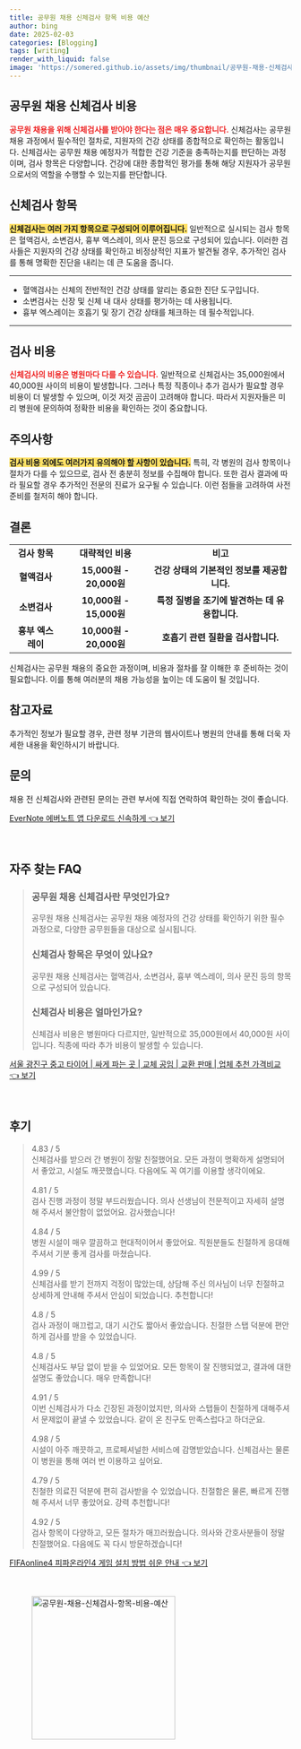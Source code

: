 ```yaml
---
title: 공무원 채용 신체검사 항목 비용 예산
author: bing
date: 2025-02-03
categories: [Blogging]
tags: [writing]
render_with_liquid: false
image: 'https://somered.github.io/assets/img/thumbnail/공무원-채용-신체검사-항목-비용-예산.webp'
---
```



<h2 id='공무원_채용_신체검사_비용'>공무원 채용 신체검사 비용</h2>

<p><b><span style="color: #ee2323;">공무원 채용을 위해 신체검사를 받아야 한다는 점은 매우 중요합니다.</span></b> 신체검사는 공무원 채용 과정에서 필수적인 절차로, 지원자의 건강 상태를 종합적으로 확인하는 활동입니다. 신체검사는 공무원 채용 예정자가 적합한 건강 기준을 충족하는지를 판단하는 과정이며, 검사 항목은 다양합니다. 건강에 대한 종합적인 평가를 통해 해당 지원자가 공무원으로서의 역할을 수행할 수 있는지를 판단합니다.</p>

<h2 id='신체검사_항목'>신체검사 항목</h2>

<p><b><span style="background-color: #ffe066;">신체검사는 여러 가지 항목으로 구성되어 이루어집니다.</span></b> 일반적으로 실시되는 검사 항목은 혈액검사, 소변검사, 흉부 엑스레이, 의사 문진 등으로 구성되어 있습니다. 이러한 검사들은 지원자의 건강 상태를 확인하고 비정상적인 지표가 발견될 경우, 추가적인 검사를 통해 명확한 진단을 내리는 데 큰 도움을 줍니다.</p>

<hr />

<ul>
    <li>혈액검사는 신체의 전반적인 건강 상태를 알리는 중요한 진단 도구입니다.</li>
    <li>소변검사는 신장 및 신체 내 대사 상태를 평가하는 데 사용됩니다.</li>
    <li>흉부 엑스레이는 호흡기 및 장기 건강 상태를 체크하는 데 필수적입니다.</li>
</ul>

<hr />

<h2 id='검사비용'>검사 비용</h2>

<p><b><span style="color: #ee2323;">신체검사의 비용은 병원마다 다를 수 있습니다.</span></b> 일반적으로 신체검사는 35,000원에서 40,000원 사이의 비용이 발생합니다. 그러나 특정 직종이나 추가 검사가 필요할 경우 비용이 더 발생할 수 있으며, 이것 저것 곰곰이 고려해야 합니다. 따라서 지원자들은 미리 병원에 문의하여 정확한 비용을 확인하는 것이 중요합니다.</p>

<h2 id='주의사항'>주의사항</h2>

<p><b><span style="background-color: #ffe066;">검사 비용 외에도 여러가지 유의해야 할 사항이 있습니다.</span></b> 특히, 각 병원의 검사 항목이나 절차가 다를 수 있으므로, 검사 전 충분히 정보를 수집해야 합니다. 또한 검사 결과에 따라 필요할 경우 추가적인 전문의 진료가 요구될 수 있습니다. 이런 점들을 고려하여 사전 준비를 철저히 해야 합니다.</p>

<h2 id='결론'>결론</h2>

<table>
    <tr>
        <td style="text-align: center; height: 17px;"><b>검사 항목</b></td>
        <td style="text-align: center; height: 17px;"><b>대략적인 비용</b></td>
        <td style="text-align: center; height: 17px;"><b>비고</b></td>
    </tr>
    <tr>
        <td style="text-align: center; height: 17px;"><b>혈액검사</b></td>
        <td style="text-align: center; height: 17px;"><b>15,000원 - 20,000원</b></td>
        <td style="text-align: center; height: 17px;"><b>건강 상태의 기본적인 정보를 제공합니다.</b></td>
    </tr>
    <tr>
        <td style="text-align: center; height: 17px;"><b>소변검사</b></td>
        <td style="text-align: center; height: 17px;"><b>10,000원 - 15,000원</b></td>
        <td style="text-align: center; height: 17px;"><b>특정 질병을 조기에 발견하는 데 유용합니다.</b></td>
    </tr>
    <tr>
        <td style="text-align: center; height: 17px;"><b>흉부 엑스레이</b></td>
        <td style="text-align: center; height: 17px;"><b>10,000원 - 20,000원</b></td>
        <td style="text-align: center; height: 17px;"><b>호흡기 관련 질환을 검사합니다.</b></td>
    </tr>
</table>

<p>신체검사는 공무원 채용의 중요한 과정이며, 비용과 절차를 잘 이해한 후 준비하는 것이 필요합니다. 이를 통해 여러분의 채용 가능성을 높이는 데 도움이 될 것입니다.</p>

<h2 id='참고자료'>참고자료</h2>

<p>추가적인 정보가 필요할 경우, 관련 정부 기관의 웹사이트나 병원의 안내를 통해 더욱 자세한 내용을 확인하시기 바랍니다.</p>

<h2 id='문의'>문의</h2>

<p>채용 전 신체검사와 관련된 문의는 관련 부서에 직접 연락하여 확인하는 것이 좋습니다.</p>


<p><a class="click-button" title="EverNote 에버노트 앱 다운로드 신속하게" href="https://somered.github.io/posts/EverNote-%EC%97%90%EB%B2%84%EB%85%B8%ED%8A%B8-%EC%95%B1-%EB%8B%A4%EC%9A%B4%EB%A1%9C%EB%93%9C-%EC%8B%A0%EC%86%8D%ED%95%98%EA%B2%8C/" rel="dofollow">EverNote 에버노트 앱 다운로드 신속하게 👈 보기</a></p><br>
<h2 id='자주_찾는_FAQ'>자주 찾는 FAQ</h2>
<div itemscope="" itemtype="https://schema.org/FAQPage"> 
<blockquote> 
<div itemscope="" itemprop="mainEntity" itemtype="https://schema.org/Question"> 
<h3 itemprop="name">공무원 채용 신체검사란 무엇인가요?</h3> 
<div itemscope="" itemprop="acceptedAnswer" itemtype="https://schema.org/Answer"> 
<span itemprop="text"> 
<p>공무원 채용 신체검사는 공무원 채용 예정자의 건강 상태를 확인하기 위한 필수 과정으로, 다양한 공무원들을 대상으로 실시됩니다.</p> 
</span> 
</div> 
</div> 

<div itemscope="" itemprop="mainEntity" itemtype="https://schema.org/Question"> 
<h3 itemprop="name">신체검사 항목은 무엇이 있나요?</h3> 
<div itemscope="" itemprop="acceptedAnswer" itemtype="https://schema.org/Answer"> 
<span itemprop="text"> 
<p>공무원 채용 신체검사는 혈액검사, 소변검사, 흉부 엑스레이, 의사 문진 등의 항목으로 구성되어 있습니다.</p> 
</span> 
</div> 
</div> 

<div itemscope="" itemprop="mainEntity" itemtype="https://schema.org/Question"> 
<h3 itemprop="name">신체검사 비용은 얼마인가요?</h3> 
<div itemscope="" itemprop="acceptedAnswer" itemtype="https://schema.org/Answer"> 
<span itemprop="text"> 
<p>신체검사 비용은 병원마다 다르지만, 일반적으로 35,000원에서 40,000원 사이입니다. 직종에 따라 추가 비용이 발생할 수 있습니다.</p> 
</span> 
</div> 
</div> 
</blockquote> 
</div>
<p><a class="click-button" title="서울 광진구 중고 타이어 | 싸게 파는 곳 | 교체 공임 | 교환 판매 | 업체 추천 가격비교" href="https://somered.github.io/posts/%EC%84%9C%EC%9A%B8-%EA%B4%91%EC%A7%84%EA%B5%AC-%EC%A4%91%EA%B3%A0-%ED%83%80%EC%9D%B4%EC%96%B4-%EC%8B%B8%EA%B2%8C-%ED%8C%8C%EB%8A%94-%EA%B3%B3-%EA%B5%90%EC%B2%B4-%EA%B3%B5%EC%9E%84-%EA%B5%90%ED%99%98-%ED%8C%90%EB%A7%A4-%EC%97%85%EC%B2%B4-%EC%B6%94%EC%B2%9C-%EA%B0%80%EA%B2%A9%EB%B9%84%EA%B5%90/" rel="dofollow">서울 광진구 중고 타이어 | 싸게 파는 곳 | 교체 공임 | 교환 판매 | 업체 추천 가격비교 👈 보기</a></p><br>
<h2 id='후기'>후기</h2>
<div itemscope itemtype="https://schema.org/Product">
  <blockquote>
  <div itemprop="review" itemscope itemtype="https://schema.org/Review">
      <div itemprop="reviewRating" itemscope itemtype="https://schema.org/Rating"> <span itemprop="ratingValue">4.83</span> / <span itemprop="bestRating">5</span> </div>
      <span itemprop="reviewBody">신체검사를 받으러 간 병원이 정말 친절했어요. 모든 과정이 명확하게 설명되어서 좋았고, 시설도 깨끗했습니다. 다음에도 꼭 여기를 이용할 생각이에요.</span>
  </div>
  <br>
  <div itemprop="review" itemscope itemtype="https://schema.org/Review">
      <div itemprop="reviewRating" itemscope itemtype="https://schema.org/Rating"> <span itemprop="ratingValue">4.81</span> / <span itemprop="bestRating">5</span> </div>
      <span itemprop="reviewBody">검사 진행 과정이 정말 부드러웠습니다. 의사 선생님이 전문적이고 자세히 설명해 주셔서 불안함이 없었어요. 감사했습니다!</span>
  </div>
  <br>
  <div itemprop="review" itemscope itemtype="https://schema.org/Review">
      <div itemprop="reviewRating" itemscope itemtype="https://schema.org/Rating"> <span itemprop="ratingValue">4.84</span> / <span itemprop="bestRating">5</span> </div>
      <span itemprop="reviewBody">병원 시설이 매우 깔끔하고 현대적이어서 좋았어요. 직원분들도 친절하게 응대해 주셔서 기분 좋게 검사를 마쳤습니다.</span>
  </div>
  <br>
  <div itemprop="review" itemscope itemtype="https://schema.org/Review">
      <div itemprop="reviewRating" itemscope itemtype="https://schema.org/Rating"> <span itemprop="ratingValue">4.99</span> / <span itemprop="bestRating">5</span> </div>
      <span itemprop="reviewBody">신체검사를 받기 전까지 걱정이 많았는데, 상담해 주신 의사님이 너무 친절하고 상세하게 안내해 주셔서 안심이 되었습니다. 추천합니다!</span>
  </div>
  <br>
  <div itemprop="review" itemscope itemtype="https://schema.org/Review">
      <div itemprop="reviewRating" itemscope itemtype="https://schema.org/Rating"> <span itemprop="ratingValue">4.8</span> / <span itemprop="bestRating">5</span> </div>
      <span itemprop="reviewBody">검사 과정이 매끄럽고, 대기 시간도 짧아서 좋았습니다. 친절한 스탭 덕분에 편안하게 검사를 받을 수 있었습니다.</span>
  </div>
  <br>
  <div itemprop="review" itemscope itemtype="https://schema.org/Review">
      <div itemprop="reviewRating" itemscope itemtype="https://schema.org/Rating"> <span itemprop="ratingValue">4.8</span> / <span itemprop="bestRating">5</span> </div>
      <span itemprop="reviewBody">신체검사도 부담 없이 받을 수 있었어요. 모든 항목이 잘 진행되었고, 결과에 대한 설명도 좋았습니다. 매우 만족합니다!</span>
  </div>
  <br>
  <div itemprop="review" itemscope itemtype="https://schema.org/Review">
      <div itemprop="reviewRating" itemscope itemtype="https://schema.org/Rating"> <span itemprop="ratingValue">4.91</span> / <span itemprop="bestRating">5</span> </div>
      <span itemprop="reviewBody">이번 신체검사가 다소 긴장된 과정이었지만, 의사와 스탭들이 친절하게 대해주셔서 문제없이 끝낼 수 있었습니다. 같이 온 친구도 만족스럽다고 하더군요.</span>
  </div>
  <br>
  <div itemprop="review" itemscope itemtype="https://schema.org/Review">
      <div itemprop="reviewRating" itemscope itemtype="https://schema.org/Rating"> <span itemprop="ratingValue">4.98</span> / <span itemprop="bestRating">5</span> </div>
      <span itemprop="reviewBody">시설이 아주 깨끗하고, 프로페셔널한 서비스에 감명받았습니다. 신체검사는 물론 이 병원을 통해 여러 번 이용하고 싶어요.</span>
  </div>
  <br>
  <div itemprop="review" itemscope itemtype="https://schema.org/Review">
      <div itemprop="reviewRating" itemscope itemtype="https://schema.org/Rating"> <span itemprop="ratingValue">4.79</span> / <span itemprop="bestRating">5</span> </div>
      <span itemprop="reviewBody">친철한 의료진 덕분에 편히 검사받을 수 있었습니다. 친절함은 물론, 빠르게 진행해 주셔서 너무 좋았어요. 강력 추천합니다!</span>
  </div>
  <br>
  <div itemprop="review" itemscope itemtype="https://schema.org/Review">
      <div itemprop="reviewRating" itemscope itemtype="https://schema.org/Rating"> <span itemprop="ratingValue">4.92</span> / <span itemprop="bestRating">5</span> </div>
      <span itemprop="reviewBody">검사 항목이 다양하고, 모든 절차가 매끄러웠습니다. 의사와 간호사분들이 정말 친절했어요. 다음에도 꼭 다시 방문하겠습니다!</span>
  </div>
  </blockquote>
</div>
<p><a class="click-button" title="FIFAonline4 피파온라인4 게임 설치 방법 쉬운 안내" href="https://somered.github.io/posts/FIFAonline4-%ED%94%BC%ED%8C%8C%EC%98%A8%EB%9D%BC%EC%9D%B84-%EA%B2%8C%EC%9E%84-%EC%84%A4%EC%B9%98-%EB%B0%A9%EB%B2%95-%EC%89%AC%EC%9A%B4-%EC%95%88%EB%82%B4/" rel="dofollow">FIFAonline4 피파온라인4 게임 설치 방법 쉬운 안내 👈 보기</a></p><br>
<figure class="image"><img src="https://somered.github.io/assets/img/thumbnail/공무원-채용-신체검사-항목-비용-예산.webp" alt="공무원-채용-신체검사-항목-비용-예산" width="256" height="256"></figure>